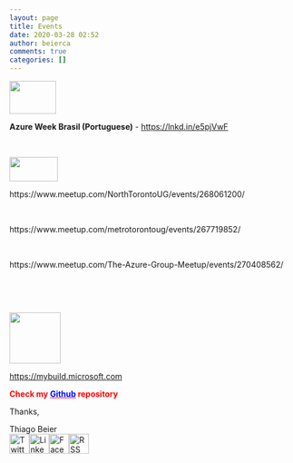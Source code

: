 ```yaml
---
layout: page
title: Events
date: 2020-03-28 02:52
author: beierca
comments: true
categories: []
---
```

<p><strong><img class="" style="max-width:100%;" src="https://thiagobeierblog.blob.core.windows.net/posts/o365/tips/brazilflag.jpg" width="82" height="58" /></strong></p><p><strong>Azure Week Brasil (Portuguese)</strong> - <a href="https://lnkd.in/e5pjVwF">https://lnkd.in/e5pjVwF</a></p><p>&nbsp;</p><p><img class="" style="max-width:100%;" src="https://thiagobeierblog.blob.core.windows.net/posts/o365/tips/canadaflag.png" width="85" height="43" /></p><p>https://www.meetup.com/NorthTorontoUG/events/268061200/</p><p>&nbsp;</p><p>https://www.meetup.com/metrotorontoug/events/267719852/</p><p>&nbsp;</p><p>https://www.meetup.com/The-Azure-Group-Meetup/events/270408562/</p><p>&nbsp;</p><p>&nbsp;</p><p><img class="" style="max-width:100%;" src="https://thiagobeierblog.blob.core.windows.net/posts/o365/tips/worldflag.jpg" width="90" height="90" /></p><p><a href="https://mybuild.microsoft.com" target="_blank" rel="noopener">https://mybuild.microsoft.com</a></p><p><strong><span style="color:#ff0000;">Check my <a style="color:#ff0000;" href="https://github.com/thiagobeier/scripts/blob/master/README.md"><span style="color:#0000ff;">Github</span></a> repository</span></strong></p><p>Thanks,</p><p><!-- /wp:paragraph -->

<!-- wp:paragraph --></p><p>Thiago Beier<br /><a href="https://twitter.com/thiagobeier"><img title="Twitter" src="https://socialmediawidgets.files.wordpress.com/2014/03/twitter1.png" alt="Twitter" width="35" height="35" /></a><a href="https://www.linkedin.com/in/tbeier/"><img title="LinkedIn" src="https://socialmediawidgets.files.wordpress.com/2014/03/linkedin1.png" alt="LinkedIn" width="35" height="35" /></a><a href="https://www.facebook.com/TheBeier/"><img title="Facebook" src="https://socialmediawidgets.files.wordpress.com/2014/03/facebook1.png" alt="Facebook" width="35" height="35" /></a><a href="https://thiagobeier.wordpress.com/feed/"><img title="RSS" src="https://socialmediawidgets.files.wordpress.com/2014/03/rss1.png" alt="RSS" width="35" height="35" /></a></p>
